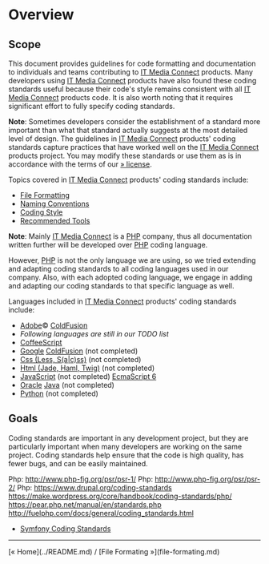 # Overview

## Scope

This document provides guidelines for code formatting and documentation to individuals and teams contributing to [IT Media Connect](http://itmediaconnect.ro/) products. Many developers using [IT Media Connect](http://itmediaconnect.ro/) products have also found these coding standards useful because their code's style remains consistent with all [IT Media Connect](http://itmediaconnect.ro/) products code. It is also worth noting that it requires significant effort to fully specify coding standards.

**Note**: Sometimes developers consider the establishment of a standard more important than what that standard actually suggests at the most detailed level of design. The guidelines in [IT Media Connect](http://itmediaconnect.ro/) products' coding standards capture practices that have worked well on the [IT Media Connect](http://itmediaconnect.ro/) products project. You may modify these standards or use them as is in accordance with the terms of our [» license](https://github.com/itmc/docs-license/new-bsd.md).

Topics covered in [IT Media Connect](http://itmediaconnect.ro/) products' coding standards include:

* [File Formatting](file-formating.md)
* [Naming Conventions](naming-conventions.md)
* [Coding Style](coding-style.md)
* [Recommended Tools](recommended-tools.md)

**Note**: Mainly [IT Media Connect](http://itmediaconnect.ro/) is a [PHP](http://php.net/) company, thus all documentation written further will be developed over [PHP](http://php.net/) coding language.

However, [PHP](http://php.net/) is not the only language we are using, so we tried extending and adapting coding standards to all coding languages used in our company. Also, with each adopted coding language, we engage in adding and adapting our coding standards to that specific language as well.

Languages included in [IT Media Connect](http://itmediaconnect.ro/) products' coding standards include:

* [Adobe](http://www.adobe.com/products/coldfusion-family.html)&copy; [ColdFusion](part/cf/overview.md)
* *Following languages are still in our TODO list*
* [CoffeeScript](part/coffee/overview.md)
* [Google](http://code.google.com/p/dart/) [ColdFusion](part/dart/overview.md) (not completed)
* [Css (Less, S(a|c)ss)](part/css/overview.md) (not completed)
* [Html (Jade, Haml, Twig)](part/html/overview.md) (not completed)
* [JavaScript](part/js/overview.md) (not completed) [EcmaScript 6](https://github.com/lukehoban/es6features)
* [Oracle](https://www.oracle.com/java/index.html) [Java](part/java/overview.md) (not completed)
* [Python](part/py/overview.md) (not completed)

## Goals
Coding standards are important in any development project, but they are particularly important when many developers are working on the same project. Coding standards help ensure that the code is high quality, has fewer bugs, and can be easily maintained.


Php: http://www.php-fig.org/psr/psr-1/
Php: http://www.php-fig.org/psr/psr-2/
Php: https://www.drupal.org/coding-standards
https://make.wordpress.org/core/handbook/coding-standards/php/
https://pear.php.net/manual/en/standards.php
http://fuelphp.com/docs/general/coding_standards.html
* [Symfony Coding Standards](http://symfony.com/doc/current/contributing/code/standards.html)

<hr />
[&laquo; Home](../README.md) / [File Formating &raquo;](file-formating.md)
